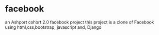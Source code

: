 # facebook
an Ashport cohort 2.0 facebook project
this project is a clone of Facebook  using html,css,bootstrap, javascript and, Django
